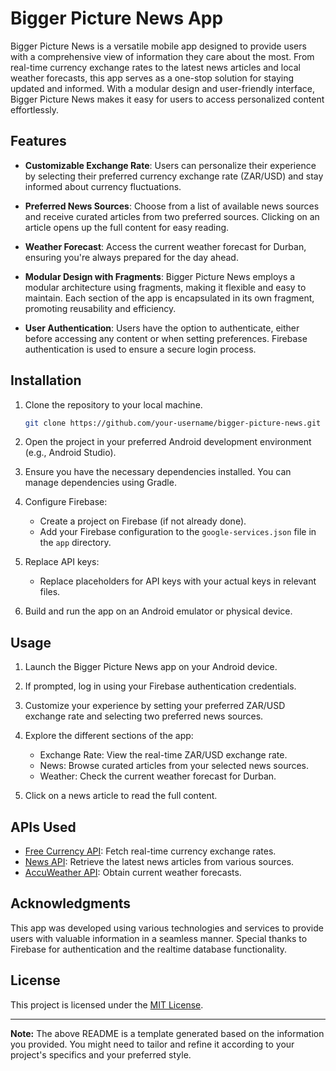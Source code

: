 # Bigger Picture News App

Bigger Picture News is a versatile mobile app designed to provide users with a comprehensive view of information they care about the most. From real-time currency exchange rates to the latest news articles and local weather forecasts, this app serves as a one-stop solution for staying updated and informed. With a modular design and user-friendly interface, Bigger Picture News makes it easy for users to access personalized content effortlessly.

## Features

- **Customizable Exchange Rate**: Users can personalize their experience by selecting their preferred currency exchange rate (ZAR/USD) and stay informed about currency fluctuations.

- **Preferred News Sources**: Choose from a list of available news sources and receive curated articles from two preferred sources. Clicking on an article opens up the full content for easy reading.

- **Weather Forecast**: Access the current weather forecast for Durban, ensuring you're always prepared for the day ahead.

- **Modular Design with Fragments**: Bigger Picture News employs a modular architecture using fragments, making it flexible and easy to maintain. Each section of the app is encapsulated in its own fragment, promoting reusability and efficiency.

- **User Authentication**: Users have the option to authenticate, either before accessing any content or when setting preferences. Firebase authentication is used to ensure a secure login process.

## Installation

1. Clone the repository to your local machine.
   
   ```bash
   git clone https://github.com/your-username/bigger-picture-news.git
   ```

2. Open the project in your preferred Android development environment (e.g., Android Studio).

3. Ensure you have the necessary dependencies installed. You can manage dependencies using Gradle.

4. Configure Firebase:
   - Create a project on Firebase (if not already done).
   - Add your Firebase configuration to the `google-services.json` file in the `app` directory.

5. Replace API keys:
   - Replace placeholders for API keys with your actual keys in relevant files.

6. Build and run the app on an Android emulator or physical device.

## Usage

1. Launch the Bigger Picture News app on your Android device.

2. If prompted, log in using your Firebase authentication credentials.

3. Customize your experience by setting your preferred ZAR/USD exchange rate and selecting two preferred news sources.

4. Explore the different sections of the app:
   - Exchange Rate: View the real-time ZAR/USD exchange rate.
   - News: Browse curated articles from your selected news sources.
   - Weather: Check the current weather forecast for Durban.

5. Click on a news article to read the full content.

## APIs Used

- [Free Currency API](https://api.freecurrencyapi.com/): Fetch real-time currency exchange rates.
- [News API](https://newsapi.org/v2/): Retrieve the latest news articles from various sources.
- [AccuWeather API](http://dataservice.accuweather.com/): Obtain current weather forecasts.

## Acknowledgments

This app was developed using various technologies and services to provide users with valuable information in a seamless manner. Special thanks to Firebase for authentication and the realtime database functionality.

## License

This project is licensed under the [MIT License](LICENSE).

---

**Note:** The above README is a template generated based on the information you provided. You might need to tailor and refine it according to your project's specifics and your preferred style.
